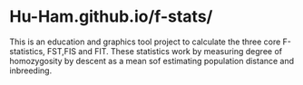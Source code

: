 # Hu-Ham.github.io/f-stats/
This is an education and graphics  tool project to calculate the three core F-statistics, FST,FIS and FIT. These statistics work by measuring degree of homozygosity by descent as a mean sof estimating population distance and inbreeding. 
